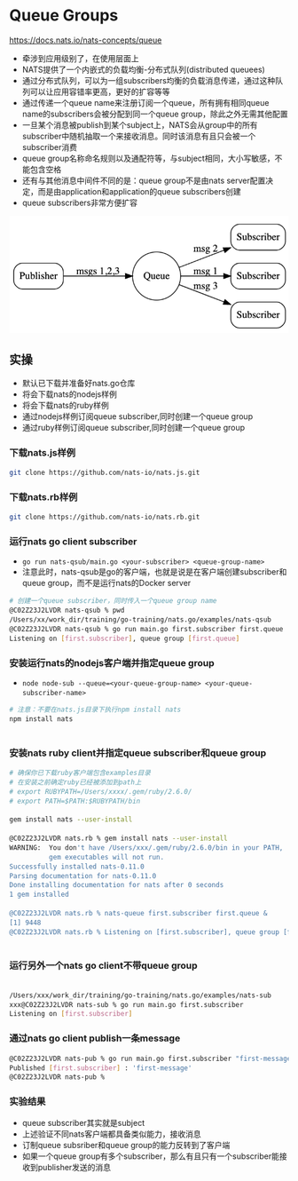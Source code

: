 # Queue Groups

https://docs.nats.io/nats-concepts/queue

- 牵涉到应用级别了，在使用层面上
- NATS提供了一个内嵌式的负载均衡-分布式队列(distributed queuees)
- 通过分布式队列，可以为一组subscribers均衡的负载消息传递，通过这种队列可以让应用容错率更高，更好的扩容等等
- 通过传递一个queue name来注册订阅一个queue，所有拥有相同queue name的subscribers会被分配到同一个queue group，除此之外无需其他配置
- 一旦某个消息被publish到某个subject上，NATS会从group中的所有subscriber中随机抽取一个来接收消息。同时该消息有且只会被一个subscriber消费
- queue group名称命名规则以及通配符等，与subject相同，大小写敏感，不能包含空格
- 还有与其他消息中间件不同的是：queue group不是由nats server配置决定，而是由application和application的queue subscribers创建
- queue subscribers非常方便扩容

![queue groups](queue-groups.png)

## 实操

- 默认已下载并准备好nats.go仓库
- 将会下载nats的nodejs样例
- 将会下载nats的ruby样例
- 通过nodejs样例订阅queue subscriber,同时创建一个queue group
- 通过ruby样例订阅queue subscriber,同时创建一个queue group

### 下载nats.js样例

```sh
git clone https://github.com/nats-io/nats.js.git
```

### 下载nats.rb样例

```sh
git clone https://github.com/nats-io/nats.rb.git
```

### 运行nats go client subscriber

- `go run nats-qsub/main.go <your-subscriber> <queue-group-name>`
- 注意此时，nats-qsub是go的客户端，也就是说是在客户端创建subscriber和queue group，而不是运行nats的Docker server

```sh
# 创建一个queue subscriber，同时传入一个queue group name
@C02Z23J2LVDR nats-qsub % pwd
/Users/xx/work_dir/training/go-training/nats.go/examples/nats-qsub
@C02Z23J2LVDR nats-qsub % go run main.go first.subscriber first.queue
Listening on [first.subscriber], queue group [first.queue]
```

### 安装运行nats的nodejs客户端并指定queue group

- `node node-sub --queue=<your-queue-group-name> <your-queue-subscriber-name>`

```sh
# 注意：不要在nats.js目录下执行npm install nats
npm install nats



```

### 安装nats ruby client并指定queue subscriber和queue group

```sh
# 确保你已下载ruby客户端包含examples目录
# 在安装之前确定ruby已经被添加到path上
# export RUBYPATH=/Users/xxxx/.gem/ruby/2.6.0/
# export PATH=$PATH:$RUBYPATH/bin

gem install nats --user-install

@C02Z23J2LVDR nats.rb % gem install nats --user-install
WARNING:  You don't have /Users/xxx/.gem/ruby/2.6.0/bin in your PATH,
          gem executables will not run.
Successfully installed nats-0.11.0
Parsing documentation for nats-0.11.0
Done installing documentation for nats after 0 seconds
1 gem installed

@C02Z23J2LVDR nats.rb % nats-queue first.subscriber first.queue &
[1] 9448
@C02Z23J2LVDR nats.rb % Listening on [first.subscriber], queue group [first.queue]
   

```

### 运行另外一个nats go client不带queue group

```sh

/Users/xxx/work_dir/training/go-training/nats.go/examples/nats-sub
xxx@C02Z23J2LVDR nats-sub % go run main.go first.subscriber
Listening on [first.subscriber]
```

### 通过nats go client publish一条message

```sh
@C02Z23J2LVDR nats-pub % go run main.go first.subscriber "first-message"
Published [first.subscriber] : 'first-message'
@C02Z23J2LVDR nats-pub %   
```

### 实验结果

- queue subscriber其实就是subject
- 上述验证不同nats客户端都具备类似能力，接收消息
- 订制queue subsriber和queue group的能力反转到了客户端
- 如果一个queue group有多个subscriber，那么有且只有一个subscriber能接收到publisher发送的消息
